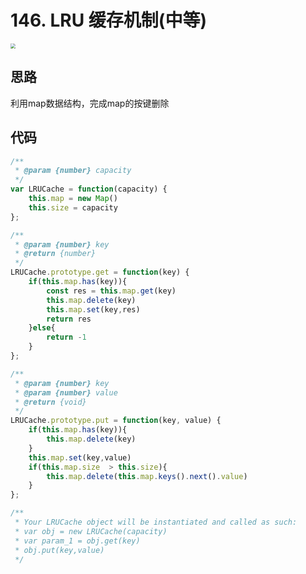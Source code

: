 # 146. LRU 缓存机制(中等)

[](https://leetcode-cn.com/problems/lru-cache/)
<img src="https://tva1.sinaimg.cn/large/008i3skNly1gwzup571x8j30u00w9tcn.jpg" style="zoom:50%;" />

## 思路
利用map数据结构，完成map的按键删除

## 代码
```javascript
/**
 * @param {number} capacity
 */
var LRUCache = function(capacity) {
    this.map = new Map()
    this.size = capacity
};

/** 
 * @param {number} key
 * @return {number}
 */
LRUCache.prototype.get = function(key) {
    if(this.map.has(key)){
        const res = this.map.get(key)
        this.map.delete(key)
        this.map.set(key,res)
        return res
    }else{
        return -1
    }
};

/** 
 * @param {number} key 
 * @param {number} value
 * @return {void}
 */
LRUCache.prototype.put = function(key, value) {
    if(this.map.has(key)){
        this.map.delete(key)
    }
    this.map.set(key,value)
    if(this.map.size  > this.size){
        this.map.delete(this.map.keys().next().value)
    }
};

/**
 * Your LRUCache object will be instantiated and called as such:
 * var obj = new LRUCache(capacity)
 * var param_1 = obj.get(key)
 * obj.put(key,value)
 */
```